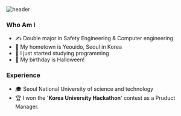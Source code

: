 ![header](https://capsule-render.vercel.app/api?type=cylinder&color=auto&text=Hello!%20I'm%20Seongyoung!&fontAlignY=48&fontSize=60&height=170&animation=blinking&desc=WELCOME%20TO%20MY%20GITHUB!&descAlignY=80)

### Who Am I
- &#9997; Double major in Safety Engineering & Computer engineering
- &#127969; My hometown is Yeouido, Seoul in Korea
- &#128035; I just started studying programming
- &#127875; My birthday is Halloween!

### Experience
- &#127891; Seoul National University of science and technology
- &#127942; I won the '**Korea University Hackathon**' contest as a Pruduct Manager.
